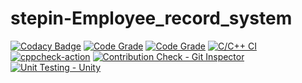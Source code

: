 # stepin-Employee_record_system
[![Codacy Badge](https://app.codacy.com/project/badge/Grade/49f9a9b229f54a6ba5343c1bcc367856)](https://www.codacy.com/gh/Akshata-Kanagoudar/stepin-Employee_record_system/dashboard?utm_source=github.com&amp;utm_medium=referral&amp;utm_content=Akshata-Kanagoudar/stepin-Employee_record_system&amp;utm_campaign=Badge_Grade)
[![Code Grade](https://www.code-inspector.com/project/27497/score/svg)](https://www.code-inspector.com)
[![Code Grade](https://www.code-inspector.com/project/27497/status/svg)](https://www.code-inspector.com)
[![C/C++ CI](https://github.com/Akshata-Kanagoudar/stepin-Employee_record_system/actions/workflows/c-build.yml/badge.svg)](https://github.com/Akshata-Kanagoudar/stepin-Employee_record_system/actions/workflows/c-build.yml)
[![cppcheck-action](https://github.com/Akshata-Kanagoudar/stepin-Employee_record_system/actions/workflows/cppcheck.yml/badge.svg)](https://github.com/Akshata-Kanagoudar/stepin-Employee_record_system/actions/workflows/cppcheck.yml)
[![Contribution Check - Git Inspector](https://github.com/Akshata-Kanagoudar/stepin-Employee_record_system/actions/workflows/gitinspector.yml/badge.svg)](https://github.com/Akshata-Kanagoudar/stepin-Employee_record_system/actions/workflows/gitinspector.yml)
[![Unit Testing - Unity](https://github.com/Akshata-Kanagoudar/stepin-Employee_record_system/actions/workflows/unity.yml/badge.svg)](https://github.com/Akshata-Kanagoudar/stepin-Employee_record_system/actions/workflows/unity.yml)

